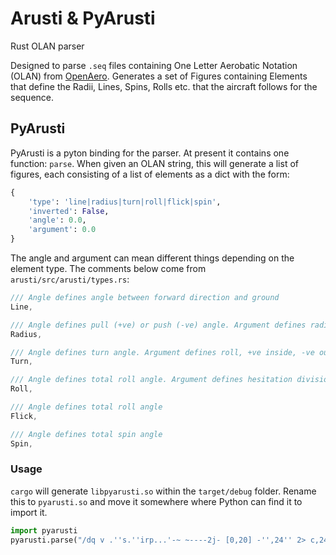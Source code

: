 # Arusti & PyArusti

Rust OLAN parser

Designed to parse `.seq` files containing One Letter Aerobatic Notation (OLAN) from [OpenAero](https://openaero.net).
Generates a set of Figures containing Elements that define the Radii, Lines, Spins, Rolls etc. that the aircraft
follows for the sequence.

## PyArusti

PyArusti is a pyton binding for the parser. At present it contains one function: `parse`. When given an OLAN string,
this will generate a list of figures, each consisting of a list of elements as a dict with the form:

```python
{
    'type': 'line|radius|turn|roll|flick|spin',
    'inverted': False,
    'angle': 0.0,
    'argument': 0.0
}
```
The angle and argument can mean different things depending on the element type. The comments below come from
`arusti/src/arusti/types.rs`:

```rust
/// Angle defines angle between forward direction and ground
Line,

/// Angle defines pull (+ve) or push (-ve) angle. Argument defines radius matching. -ve argument is non-invertible
Radius,

/// Angle defines turn angle. Argument defines roll, +ve inside, -ve outside
Turn,

/// Angle defines total roll angle. Argument defines hesitation divisions
Roll,

/// Angle defines total roll angle
Flick,

/// Angle defines total spin angle
Spin,
```

### Usage

`cargo` will generate `libpyarusti.so` within the `target/debug` folder. Rename this to `pyarusti.so` and move it
somewhere where Python can find it to import it.

```python
import pyarusti
pyarusti.parse("/dq v .''s.''irp...'-~ ~----2j- [0,20] -'',24'' 2> c,24.... [0,22] ~+v-- 4> -id2 2> ''1''m2.' [0,20] ~~++++++2j2 f,2- -22a44")
```